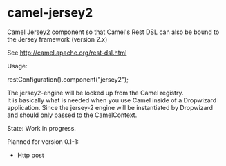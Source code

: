 # camel-jersey2
Camel Jersey2 component so that Camel's Rest DSL can also be bound to the Jersey framework (version 2.x)

See http://camel.apache.org/rest-dsl.html

Usage:
  
  restConfiguration().component("jersey2");

The jersey2-engine will be looked up from the Camel registry.   
It is basically what is needed when you use Camel inside of a Dropwizard application. Since the jersey-2 engine  will be instantiated by Dropwizard and should only passed to the CamelContext.
 
State:
  Work in progress.
  
  Planned for version 0.1-1:
  - Http post
